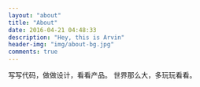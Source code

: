 ```yaml
---
layout: "about"
title: "About"
date: 2016-04-21 04:48:33
description: "Hey, this is Arvin"
header-img: "img/about-bg.jpg"
comments: true
---
```


写写代码，做做设计，看看产品。
世界那么大，多玩玩看看。

